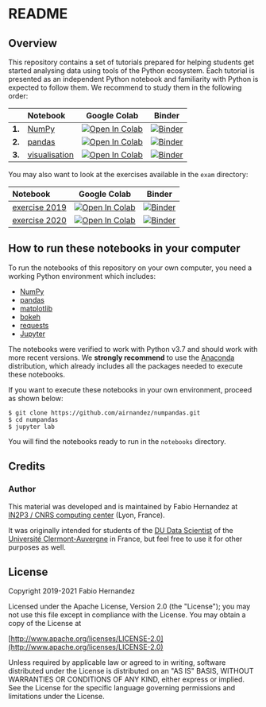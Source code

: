 # README

## Overview
This repository contains a set of tutorials prepared for helping students get started analysing data using tools of the Python ecosystem. Each tutorial is presented as an independent Python notebook and familiarity with Python is expected to follow them. We recommend to study them in the following order:


|     |  Notebook             | Google Colab   | Binder   |
| --- |:----------------------| -------------- | -------- |
| **1.**   | [NumPy](https://nbviewer.jupyter.org/github/airnandez/numpandas/blob/master/notebooks/NumPy.ipynb) | [![Open In Colab](https://colab.research.google.com/assets/colab-badge.svg)](https://colab.research.google.com/github/airnandez/numpandas/blob/master/notebooks/NumPy.ipynb) | [![Binder](https://mybinder.org/badge_logo.svg)](https://mybinder.org/v2/gh/airnandez/numpandas/master?filepath=notebooks%2FNumPy.ipynb) |
| **2.**   | [pandas](https://nbviewer.jupyter.org/github/airnandez/numpandas/blob/master/notebooks/pandas.ipynb) |  [![Open In Colab](https://colab.research.google.com/assets/colab-badge.svg)](https://colab.research.google.com/github/airnandez/numpandas/blob/master/notebooks/pandas.ipynb) | [![Binder](https://mybinder.org/badge_logo.svg)](https://mybinder.org/v2/gh/airnandez/numpandas/master?filepath=notebooks%2Fpandas.ipynb) |
| **3.**   | [visualisation](https://nbviewer.jupyter.org/github/airnandez/numpandas/blob/master/notebooks/visualisation.ipynb)  | [![Open In Colab](https://colab.research.google.com/assets/colab-badge.svg)](https://colab.research.google.com/github/airnandez/numpandas/blob/master/notebooks/visualisation.ipynb) | [![Binder](https://mybinder.org/badge_logo.svg)](https://mybinder.org/v2/gh/airnandez/numpandas/master?filepath=notebooks%2Fvisualisation.ipynb) |

You may also want to look at the exercises available in the `exam` directory:

| Notebook             | Google Colab   | Binder   |
|:---------------------| -------------- | -------- |
| [exercise 2019](https://github.com/airnandez/numpandas/blob/master/exam/2019-exam-with-answers.ipynb) | [![Open In Colab](https://colab.research.google.com/assets/colab-badge.svg)](https://colab.research.google.com/github/airnandez/numpandas/blob/master/exam/2019-exam-with-answers.ipynb) | [![Binder](https://mybinder.org/badge_logo.svg)](https://mybinder.org/v2/gh/airnandez/numpandas/master?filepath=examp%2F2019-exam-with-answers.ipynb) |
| [exercise 2020](https://github.com/airnandez/numpandas/blob/master/exam/2020-exam-with-answers.ipynb) | [![Open In Colab](https://colab.research.google.com/assets/colab-badge.svg)](https://colab.research.google.com/github/airnandez/numpandas/blob/master/exam/2020-exam-with-answers.ipynb) | [![Binder](https://mybinder.org/badge_logo.svg)](https://mybinder.org/v2/gh/airnandez/numpandas/master?filepath=examp%2F2020-exam-with-answers.ipynb) |


## How to run these notebooks in your computer

To run the notebooks of this repository on your own computer, you need a working Python environment which includes:

* [NumPy](https://www.numpy.org) 
* [pandas](https://pandas.pydata.org)
* [matplotlib](https://matplotlib.org)
* [bokeh](https://bokeh.pydata.org/en/latest/)
* [requests](https://requests.readthedocs.io)
* [Jupyter](https://jupyter.readthedocs.io/en/latest/#)

The notebooks were verified to work with Python v3.7 and should work with more recent versions. We **strongly recommend** to use the [Anaconda](https://www.anaconda.com/distribution/) distribution, which already includes all the packages needed to execute these notebooks.

If you want to execute these notebooks in your own environment, proceed as shown below:

```
$ git clone https://github.com/airnandez/numpandas.git
$ cd numpandas
$ jupyter lab
```

You will find the notebooks ready to run in the `notebooks` directory.

## Credits

### Author
This material was developed and is maintained by Fabio Hernandez at [IN2P3 / CNRS computing center](http://cc.in2p3.fr) (Lyon, France). 

It was originally intended for students of the [DU Data Scientist](https://www.uca.fr/formation/nos-formations/catalogue-des-formations/du-data-scientist-23438.kjsp) of the [Université Clermont-Auvergne](https://www.uca.fr) in France, but feel free to use it for other purposes as well.


## License
Copyright 2019-2021 Fabio Hernandez

Licensed under the Apache License, Version 2.0 (the "License");
you may not use this file except in compliance with the License.
You may obtain a copy of the License at

[http://www.apache.org/licenses/LICENSE-2.0](http://www.apache.org/licenses/LICENSE-2.0)

Unless required by applicable law or agreed to in writing, software
distributed under the License is distributed on an "AS IS" BASIS,
WITHOUT WARRANTIES OR CONDITIONS OF ANY KIND, either express or implied.
See the License for the specific language governing permissions and
limitations under the License.
